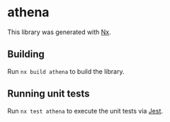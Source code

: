 # athena

This library was generated with [Nx](https://nx.dev).

## Building

Run `nx build athena` to build the library.

## Running unit tests

Run `nx test athena` to execute the unit tests via [Jest](https://jestjs.io).

